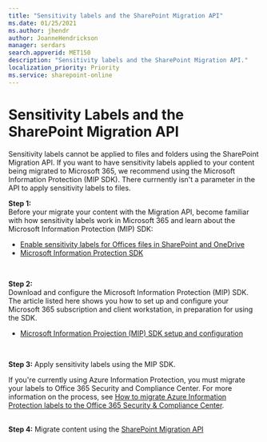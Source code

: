 ```yaml
---
title: "Sensitivity labels and the SharePoint Migration API"
ms.date: 01/25/2021
ms.author: jhendr
author: JoanneHendrickson
manager: serdars
search.appverid: MET150
description: "Sensitivity labels and the SharePoint Migration API."
localization_priority: Priority
ms.service: sharepoint-online
---
```


# Sensitivity Labels and the SharePoint Migration API

Sensitivity labels cannot be applied to files and folders using the SharePoint Migration API.  If you want to have sensitivity labels applied to your content being migrated to Microsoft 365, we recommend using the Microsoft Information Protection (MIP SDK).  There currnently isn't a parameter in the API to apply sensitivity labels to files.

**Step 1:**  
Before your migrate your content with the Migration API, become familiar with how sensitivity labels work in Microsoft 365 and learn about the Microsoft Information Protection (MIP) SDK:

- [Enable sensitivity labels for Offices files in SharePoint and OneDrive](https://docs.microsoft.com/en-us/microsoft-365/compliance/sensitivity-labels-sharepoint-onedrive-files?view=o365-worldwide)
- [Microsoft Information Protection SDK](https://docs.microsoft.com/information-protection/develop/overview)
<br>

**Step 2:**  
Download and configure the Microsoft Information Protection (MIP) SDK. The article listed here shows you how to set up and configure your Microsoft 365 subscription and client workstation, in preparation for using the SDK.

- [Microsoft Information Projection (MIP) SDK setup and configuration](https://docs.microsoft.com/en-us/information-protection/develop/setup-configure-mip) 
<br>

**Step 3:** 
Apply sensitivity labels using the MIP SDK. 
 
If you're currently using Azure Information Protection, you must migrate your labels to Office 365 Security and Compliance Center. For more information on the process, see [How to migrate Azure Information Protection labels to the Office 365 Security & Compliance Center](https://docs.microsoft.com/azure/information-protection/configure-policy-migrate-labels).  
</br>

**Step 4:** Migrate content using the [SharePoint Migration API](https://docs.microsoft.com/sharepoint/dev/apis/migration-api-overview)

